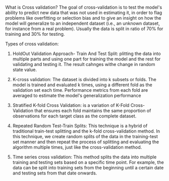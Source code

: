 What is Cross validation?
The goal of cross-validation is to test the model's ability to predict new data that was not used in estimating it, in order to flag problems like overfitting or selection bias and to give an insight on how the model will generalize to an independent dataset (i.e., an unknown dataset, for instance from a real problem).
Usually the data is split in ratio of 70% for training and 30% for testing.

Types of cross validation:

1. HoldOut Validation Approach- Train And Test Split: plitting the data into multiple parts and using one part for training the model and the rest for validating and testing it. The result cahnges withe change in random state value.

2. K-cross validation: The dataset is divided into k subsets or folds. The model is trained and evaluated k times, using a different fold as the validation set each time. Performance metrics from each fold are averaged to estimate the model's generalization performance

3. Stratified K-fold Cross Validation: is a variation of K-Fold Cross-Validation that ensures each fold maintains the same proportion of observations for each target class as the complete dataset.

4. Repeated Random Test-Train Splits: This technique is a hybrid of traditional train-test splitting and the k-fold cross-validation method. In this technique, we create random splits of the data in the training-test set manner and then repeat the process of splitting and evaluating the algorithm multiple times, just like the cross-validation method.

5. Time series cross validation: This method splits the data into multiple training and testing sets based on a specific time point. For example, the data can be split into training sets from the beginning until a certain date and testing sets from that date onwards.
